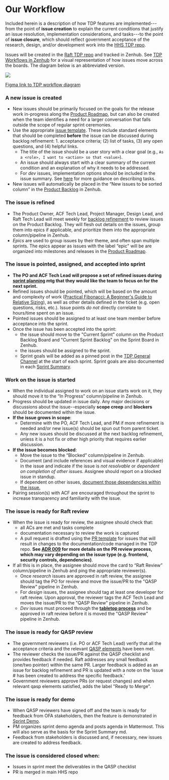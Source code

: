 # Our Workflow

Included herein is a description of how TDP features are implemented---from the point of **issue creation** to explain the current conditions that justify an issue resolution, implementation considerations, and tasks---to the point of **issue closure**, which should reflect government acceptance of the research, design, and/or development work into the [HHS TDP repo](https://github.com/HHS/TANF-app). 

Issues will be created in the [Raft TDP repo](https://github.com/raft-tech/TANF-app/issues/new/choose) and tracked in Zenhub. See [TDP Workflows in Zenhub](https://app.zenhub.com/workspaces/tdrs-sprint-board-5f18ab06dfd91c000f7e682e/workflows) for a visual representation of how issues move across the boards. The diagram below is an abbreviated version. 

![](https://i.imgur.com/UGlqsXv.jpg)

[Figma link to TDP workflow diagram](https://www.figma.com/file/irgQPLTrajxCXNiYBTEnMV/TDP-Mockups-For-Feedback?node-id=6202%3A49062)

### A new issue is created
- New issues should be primarily focused on the goals for the release work in-progress along the [Product Roadmap](), but can also be created when the team identifies a need for a larger conversation that falls outside the scope of regular sprint ceremonies.
- Use the appropriate [issue template](https://github.com/raft-tech/TANF-app/issues/new/choose). These include standard elements that should be completed **before** the issue can be discussed during backlog refinement: 1. acceptance criteria; (2) list of tasks, (3) any open questions, and (4) helpful links. 
    - The title of the issue should be a user story with a clear goal (e.g., `As a <role>, I want to <action> so that <value>`).
   - An issue should always start with a clear summary of the current condition and an explanation of why it needs to be addressed.
   - For _dev_ issues, implementation options should be included in the issue summary. See [here](https://hackmd.io/@jtwillis92/r1KF0K8tF#Tasks) for more guidance on describing tasks.
- New issues will automatically be placed in the “New issues to be sorted column” in the [Product Backlog](https://app.zenhub.com/workspaces/tdrs-product-backlog-5f2c6cdc7c0bb1001bdc43a5/board?repos=281707402) in Zenhub.

### The issue is refined
- The Product Owner, ACF Tech Lead, Project Manager, Design Lead, and Raft Tech Lead will meet weekly for [backlog refinement](https://github.com/raft-tech/TANF-app/blob/develop/docs/How-We-Work/team-charter/team-meetings.md#backlog-refinement) to review issues on the Product Backlog. They will flesh out details on the issues, group them into epics if applicable, and prioritize them into the appropriate column/pipeline in Zenhub. 
- _Epics_ are used to group issues by their theme, and often span multiple sprints. The epics appear as issues with the label “epic" will be are organized into milestones and releases in the [Product Roadmap](https://app.mural.co/t/raft2792/m/raft2792/1629476801275/0f2773589c30764b9f53740adbc5706074ac52a6?).


### The issue is pointed, assigned, and accepted into sprint 
- **The PO and ACF Tech Lead will propose a set of refined issues during [sprint planning](https://github.com/raft-tech/TANF-app/blob/develop/docs/How-We-Work/team-charter/team-meetings.md#sprint-planning) mtg that they would like the team to focus on for the next sprint.**
- Refined issues should be pointed, which will be based on the amount and complexity of work ([Practical Fibonacci: A Beginner's Guide to Relative Sizing](https://www.scrum.org/resources/blog/practical-fibonacci-beginners-guide-relative-sizing)), as well as other details defined in the ticket (e.g. open questions, risks, etc.). Issue points _do not_ directly correlate to hours/time spent on an issue. 
- Pointed issues should be assigned to at least one team member before acceptance into the sprint.
- Once the issue has been accepted into the sprint:
    - the issue should move to the "Current Sprint" column on the Product Backlog Board and "Current Sprint Backlog" on the Sprint Board in Zenhub.
    - the issues should be assigned to the sprint.
    - Sprint goals will be added as a pinned post in the [TDP General Channel](https://github.com/raft-tech/TANF-app/blob/develop/docs/How-We-Work/team-charter/communication-tools.md#using-github-plugin-for-mattermost) at the start of each sprint. Sprint goals are also documented in each [Sprint Summary](https://github.com/raft-tech/TANF-app/tree/develop/docs/Sprint-Review).

### Work on the issue is started
- When the individual assigned to work on an issue starts work on it, they should move it to the “In Progress” column/pipeline in Zenhub. 
- Progress should be updated in issue daily. Any major decisions or discussions about the issue--especially **scope creep** and **blockers** should be documented within the issue.
- **If the issue grows in scope**:
  - Determine with the PO, ACF Tech Lead, and PM if more refinement is needed and/or new issue(s) should be spun out from parent ticket. 
  - Any new issues should be discussed at the next backlog refinement, unless it is a hot fix or other high priority that requires earlier discussion.
- **If the issue becomes blocked**:
  - Move the issue to the “Blocked” column/pipeline in Zenhub.
  - Document (and include references and visual evidence if applicable) in the issue and indicate if the issue is _not resolvable_ or _dependent on completion of other issues_. Assignee should report on a blocked issue in standup.
  - If dependent on other issues, [document those dependencies within the issue.](https://help.zenhub.com/support/solutions/articles/43000010349-)
- Pairing session(s) with ACF are encouraged throughout the sprint to increase transparency and familiarity with the issue.

### The issue is ready for Raft review
- When the issue is ready for review, the assignee should check that:
  - all ACs are met and tasks complete
  - documentation necessary to review the work is captured
  - A pull request is drafted using the [PR template]() for issues that will result in changes to the documentation/code managed in the TDP repo. **See [ADR 009]() for more details on the PR review process, which may vary depending on the issue type (e.g. frontend, security controls, dependencies)**.
- If all this is in place, the assignee should move the card to “Raft Review” column/pipeline in Zenhub and ping the appropriate reviewer(s).
     - Once _research_ issues are approved in raft review, the assignee should tag the PO for review and move the issue/PR to the "QASP Review" pipeline in Zenhub. 
     - For _design_ issues, the assignee should tag at least one developer for raft review. Upon approval,  the reviewer tags the ACF Tech Lead and moves the issue/PR to the "QASP Review" pipeline in Zenhub.
     - _Dev_ issues must proceed through the **[tabletop process](https://github.com/raft-tech/TANF-app/tree/develop/docs/How-We-Work/Developer-Tabletops.md)** and be approved in raft review before it is moved the "QASP Review" pipeline in Zenhub. 

### The issue is ready for QASP review
- The government reviewers (i.e. PO or ACF Tech Lead) verify that all the acceptance criteria and the relevant [QASP elements](https://github.com/raft-tech/TANF-app/blob/develop/.github/pull_request_template.md) have been met.
- The reviewer checks the issue/PR against the QASP checklist and provides feedback if needed. Raft addresses any small feedback (one/two pointer) within the same PR. Larger feedback is added as an issue for backlog refinement and PR is updated with a note on the ‘issue # has been created to address the specific feedback.’
- Government reviewers approve PRs (or request changes) and when relevant qasp elements satisfied, adds the label "Ready to Merge". 

### The issue is ready for demo
- When QASP reviewers have signed off and the team is ready for feedback from OFA stakeholders, then the feature is demonstrated in [Sprint Demo](https://github.com/raft-tech/TANF-app/blob/develop/docs/How-We-Work/team-charter/team-meetings.md#sprint-demo).
- PM organizes sprint demo agenda and posts agenda in Mattermost. This will also serve as the basis for the Sprint Summary md. 
- Feedback from stakeholders is discussed and, if necessary, new issues are created to address feedback.

### The issue is considered closed when:
  - Issues in sprint meet the deliverables in the QASP checklist
  - PR is merged in main HHS repo